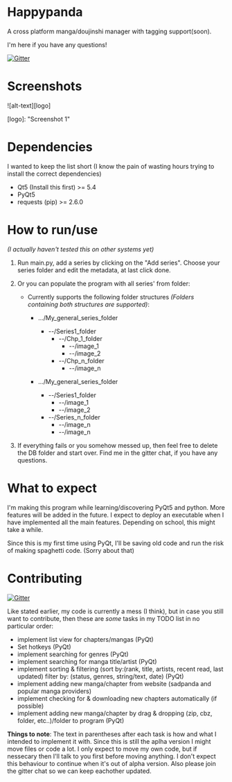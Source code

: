# Happypanda
A cross platform manga/doujinshi manager with tagging support(soon).

I'm here if you have any questions!

[![Gitter](https://badges.gitter.im/Join%20Chat.svg)](https://gitter.im/Pewpews/Sadpanda?utm_source=badge&utm_medium=badge&utm_campaign=pr-badge&utm_content=badge)

# Screenshots
![alt-text][logo]

[logo]: "Screenshot 1"

# Dependencies
I wanted to keep the list short (I know the pain of wasting hours trying to install the correct dependencies)
- Qt5 (Install this first) >= 5.4
- PyQt5
- requests (pip) >= 2.6.0

# How to run/use
*(I actually haven't tested this on other systems yet)*

1. Run main.py, add a series by clicking on the "Add series". Choose your series folder and edit the metadata, at last click done.
2. Or you can populate the program with all series' from folder:
    - Currently supports the following folder structures *(Folders containing both structures are supported)*:
        + .../My_general_series_folder
            - --/Series1_folder
                - --/Chp_1_folder
                    - --/image_1
                    - --/image_2
                - --/Chp_n_folder
                    - --/image_n

        + .../My_general_series_folder
            - --/Series1_folder
                - --/image_1
                - --/image_2
            - --/Series_n_folder
                - --/image_n
                - --/image_n

3. If everything fails or you somehow messed up, then feel free to delete the DB folder and start over. Find me in the gitter chat, if you have any questions.

# What to expect
I'm making this program while learning/discovering PyQt5 and python. More features will be added in the future. I expect to deploy an executable when I have implemented all the main features. Depending on school, this might take a while.

Since this is my first time using PyQt, I'll be saving old code and run the risk of making spaghetti code. (Sorry about that)

# Contributing
[![Gitter](https://badges.gitter.im/Join%20Chat.svg)](https://gitter.im/Pewpews/Sadpanda?utm_source=badge&utm_medium=badge&utm_campaign=pr-badge&utm_content=badge)

Like stated earlier, my code is currently a mess (I think), but in case you still want to contribute, then these are *some* tasks in my TODO list in no particular order:
- implement list view for chapters/mangas (PyQt)
- Set hotkeys (PyQt)
- implement searching for genres (PyQt)
- implement searching for manga title/artist (PyQt)
- implement sorting & filtering (sort by:(rank, title, artists, recent read, last updated) filter by: (status, genres, string/text, date) (PyQt)
- implement adding new manga/chapter from website (sadpanda and popular manga providers)
- implement checking for & downloading new chapters automatically (if possible)
- implement adding new manga/chapter by drag & dropping (zip, cbz, folder, etc..)/folder to program (PyQt)

**Things to note**:
The text in parentheses after each task is how and what I intended to implement it with. Since this is still the aplha version I might move files or code a lot. I only expect to move my own code, but if nessecary then I'll talk to you first before moving anything. I don't expect this behaviour to continue when it's out of alpha version. Also please join the gitter chat so we can keep eachother updated.
